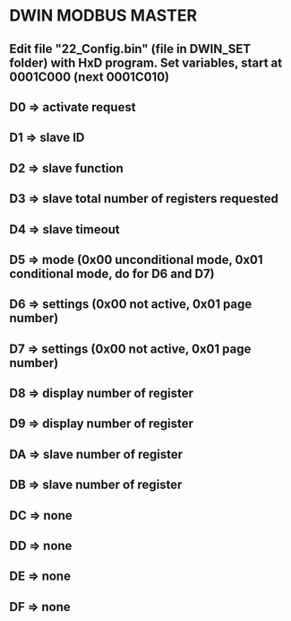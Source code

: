# DWIN MODBUS MASTER

## Edit file "22_Config.bin" (file in DWIN_SET folder) with HxD program. Set variables, start at 0001C000 (next 0001C010)

## D0 => activate request
## D1 => slave ID
## D2 => slave function
## D3 => slave total number of registers requested
## D4 => slave timeout
## D5 => mode (0x00 unconditional mode, 0x01 conditional mode, do for D6 and D7)
## D6 => settings (0x00 not active, 0x01 page number)
## D7 => settings (0x00 not active, 0x01 page number)
## D8 => display number of register
## D9 => display number of register
## DA => slave number of register
## DB => slave number of register
## DC => none
## DD => none
## DE => none
## DF => none